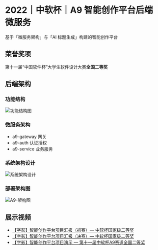 # 2022｜中软杯｜A9 智能创作平台后端微服务

基于「微服务架构」与「AI 标题生成」构建的智能创作平台

## 荣誉奖项

第十一届“中国软件杯”大学生软件设计大赛**全国二等奖**

## 后端架构

### 功能结构

![功能结构图](https://tzq-oos-1.oss-cn-hangzhou.aliyuncs.com/img/%E5%8A%9F%E8%83%BD%E7%BB%93%E6%9E%84%E5%9B%BE.png)

### 微服务架构

- a9-gateway 网关
- a9-auth 认证授权
- a9-service 业务服务

### 系统架构设计

![系统架构设计](https://tzq-oos-1.oss-cn-hangzhou.aliyuncs.com/img/%E7%B3%BB%E7%BB%9F%E6%9E%B6%E6%9E%84%E8%AE%BE%E8%AE%A1.jpeg)

### 部署架构图

![A9-架构图](https://tzq-oos-1.oss-cn-hangzhou.aliyuncs.com/img/A9-%E6%9E%B6%E6%9E%84%E5%9B%BE.jpeg)

## 展示视频

- [【字影】智能创作平台项目汇报（初赛）— 中软杯国家级二等奖](https://www.bilibili.com/video/BV1Ce4y1f7o5/?vd_source=4f946a82d5a6ac393513125de2f908cc)
- [【字影】智能创作平台项目汇报（决赛）— 中软杯国家级二等奖](https://www.bilibili.com/video/BV1nt4y137qW/?vd_source=4f946a82d5a6ac393513125de2f908cc)
- [【字影】智能创作平台项目演示 — 第十一届中软杯A9赛道全国二等奖](https://www.bilibili.com/video/BV1KG411b73S/?spm_id_from=333.337.search-card.all.click&vd_source=4f946a82d5a6ac393513125de2f908cc)